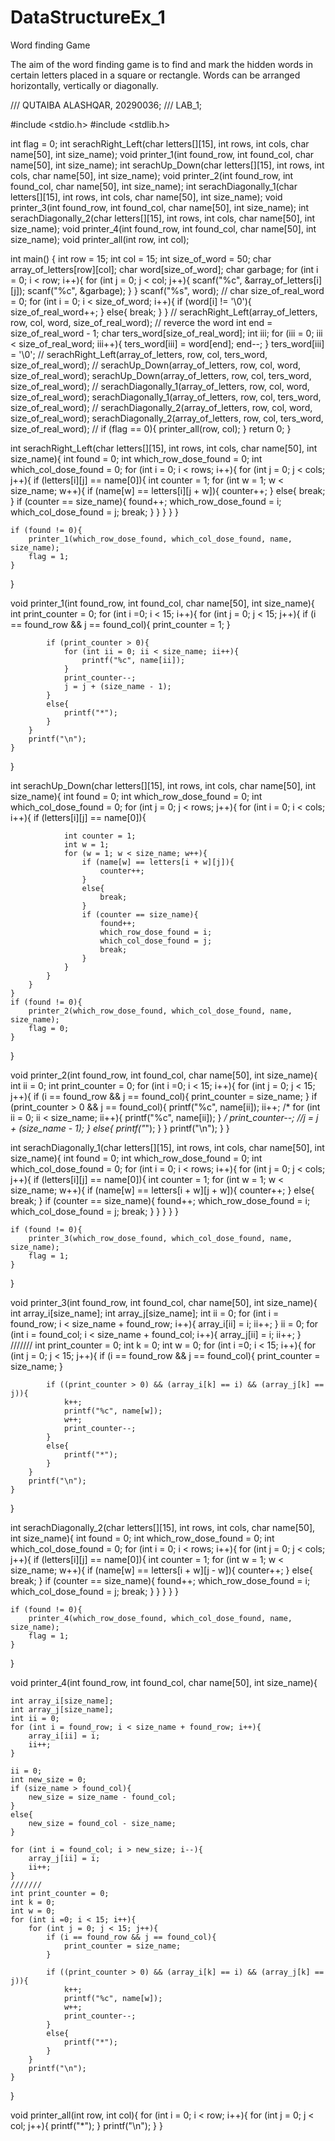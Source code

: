 # DataStructureEx_1
Word finding Game


The aim of the word finding game is to find and mark the hidden words in certain letters placed in a 
square or rectangle. Words can be arranged horizontally, vertically or diagonally.







/// QUTAIBA ALASHQAR, 20290036;
/// LAB_1;

#include <stdio.h>
#include <stdlib.h>

int flag = 0;
int serachRight_Left(char letters[][15], int rows, int cols, char name[50], int size_name);
void printer_1(int found_row, int found_col, char name[50], int size_name);
int serachUp_Down(char letters[][15], int rows, int cols, char name[50], int size_name);
void printer_2(int found_row, int found_col, char name[50], int size_name);
int serachDiagonally_1(char letters[][15], int rows, int cols, char name[50], int size_name);
void printer_3(int found_row, int found_col, char name[50], int size_name);
int serachDiagonally_2(char letters[][15], int rows, int cols, char name[50], int size_name);
void printer_4(int found_row, int found_col, char name[50], int size_name);
void printer_all(int row, int col);

int main()
{
    int row = 15;
    int col = 15;
    int size_of_word = 50;
    char array_of_letters[row][col];
    char word[size_of_word];
    char garbage;
    for (int i = 0; i < row; i++){
        for (int j = 0; j < col; j++){
            scanf("%c", &array_of_letters[i][j]);
            scanf("%c", &garbage);
        }
    }
    scanf("%s", word);
    //
    char size_of_real_word = 0;
    for (int i = 0; i < size_of_word; i++){
        if (word[i] != '\0'){
            size_of_real_word++;
        }
        else{
            break;
        }
    }
    //
    serachRight_Left(array_of_letters, row, col, word, size_of_real_word);
    // reverce the word
    int end = size_of_real_word - 1;
    char ters_word[size_of_real_word];
    int iii;
    for (iii = 0; iii < size_of_real_word; iii++){
      ters_word[iii] = word[end];
      end--;
    }
    ters_word[iii] = '\0';
    //
    serachRight_Left(array_of_letters, row, col, ters_word, size_of_real_word);
    //
    serachUp_Down(array_of_letters, row, col, word, size_of_real_word);
    serachUp_Down(array_of_letters, row, col, ters_word, size_of_real_word);
    //
    serachDiagonally_1(array_of_letters, row, col, word, size_of_real_word);
    serachDiagonally_1(array_of_letters, row, col, ters_word, size_of_real_word);
    //
    serachDiagonally_2(array_of_letters, row, col, word, size_of_real_word);
    serachDiagonally_2(array_of_letters, row, col, ters_word, size_of_real_word);
    //
    if (flag == 0){
        printer_all(row, col);
    }
    return 0;
}

int serachRight_Left(char letters[][15], int rows, int cols, char name[50], int size_name){
    int found = 0;
    int which_row_dose_found = 0;
    int which_col_dose_found = 0;
    for (int i = 0; i < rows; i++){
        for (int j = 0; j < cols; j++){
            if (letters[i][j] == name[0]){
                int counter = 1;
                for (int w = 1; w < size_name; w++){
                    if (name[w] == letters[i][j + w]){
                        counter++;
                    }
                    else{
                        break;
                    }
                    if (counter == size_name){
                        found++;
                        which_row_dose_found = i;
                        which_col_dose_found = j;
                        break;
                    }
                }
            }
        }
    }

    if (found != 0){
        printer_1(which_row_dose_found, which_col_dose_found, name, size_name);
        flag = 1;
    }
}

void printer_1(int found_row, int found_col, char name[50], int size_name){
    int print_counter = 0;
    for (int i =0; i < 15; i++){
        for (int j = 0; j < 15; j++){
            if (i == found_row && j == found_col){
                print_counter = 1;
            }

            if (print_counter > 0){
                for (int ii = 0; ii < size_name; ii++){
                    printf("%c", name[ii]);
                }
                print_counter--;
                j = j + (size_name - 1);
            }
            else{
                printf("*");
            }
        }
        printf("\n");
    }
}

int serachUp_Down(char letters[][15], int rows, int cols, char name[50], int size_name){
    int found = 0;
    int which_row_dose_found = 0;
    int which_col_dose_found = 0;
    for (int j = 0; j < rows; j++){
        for (int i = 0; i < cols; i++){
            if (letters[i][j] == name[0]){

                int counter = 1;
                int w = 1;
                for (w = 1; w < size_name; w++){
                    if (name[w] == letters[i + w][j]){
                        counter++;
                    }
                    else{
                        break;
                    }
                    if (counter == size_name){
                        found++;
                        which_row_dose_found = i;
                        which_col_dose_found = j;
                        break;
                    }
                }
            }
        }
    }
    if (found != 0){
        printer_2(which_row_dose_found, which_col_dose_found, name, size_name);
        flag = 0;
    }
}

void printer_2(int found_row, int found_col, char name[50], int size_name){
    int ii = 0;
    int print_counter = 0;
    for (int i =0; i < 15; i++){
        for (int j = 0; j < 15; j++){
            if (i == found_row && j == found_col){
                print_counter = size_name;
            }
            if (print_counter > 0 && j == found_col){
                printf("%c", name[ii]);
                ii++;
                /*
                for (int ii = 0; ii < size_name; ii++){
                    printf("%c", name[ii]);
                }
                */
                print_counter--;
                //j = j + (size_name - 1);
            }
            else{
                printf("*");
            }
        }
        printf("\n");
    }
}

int serachDiagonally_1(char letters[][15], int rows, int cols, char name[50], int size_name){
    int found = 0;
    int which_row_dose_found = 0;
    int which_col_dose_found = 0;
    for (int i = 0; i < rows; i++){
        for (int j = 0; j < cols; j++){
            if (letters[i][j] == name[0]){
                int counter = 1;
                for (int w = 1; w < size_name; w++){
                    if (name[w] == letters[i + w][j + w]){
                        counter++;
                    }
                    else{
                        break;
                    }
                    if (counter == size_name){
                        found++;
                        which_row_dose_found = i;
                        which_col_dose_found = j;
                        break;
                    }
                }
            }
        }
    }

    if (found != 0){
        printer_3(which_row_dose_found, which_col_dose_found, name, size_name);
        flag = 1;
    }
}

void printer_3(int found_row, int found_col, char name[50], int size_name){
    int array_i[size_name];
    int array_j[size_name];
    int ii = 0;
    for (int i = found_row; i < size_name + found_row; i++){
        array_i[ii] = i;
        ii++;
    }
    ii = 0;
    for (int i = found_col; i < size_name + found_col; i++){
        array_j[ii] = i;
        ii++;
    }
    ///////
    int print_counter = 0;
    int k = 0;
    int w = 0;
    for (int i =0; i < 15; i++){
        for (int j = 0; j < 15; j++){
            if (i == found_row && j == found_col){
                print_counter = size_name;
            }

            if ((print_counter > 0) && (array_i[k] == i) && (array_j[k] == j)){
                k++;
                printf("%c", name[w]);
                w++;
                print_counter--;
            }
            else{
                printf("*");
            }
        }
        printf("\n");
    }
}

int serachDiagonally_2(char letters[][15], int rows, int cols, char name[50], int size_name){
    int found = 0;
    int which_row_dose_found = 0;
    int which_col_dose_found = 0;
    for (int i = 0; i < rows; i++){
        for (int j = 0; j < cols; j++){
            if (letters[i][j] == name[0]){
                int counter = 1;
                for (int w = 1; w < size_name; w++){
                    if (name[w] == letters[i + w][j - w]){
                        counter++;
                    }
                    else{
                        break;
                    }
                    if (counter == size_name){
                        found++;
                        which_row_dose_found = i;
                        which_col_dose_found = j;
                        break;
                    }
                }
            }
        }
    }

    if (found != 0){
        printer_4(which_row_dose_found, which_col_dose_found, name, size_name);
        flag = 1;
    }
}

void printer_4(int found_row, int found_col, char name[50], int size_name){

    int array_i[size_name];
    int array_j[size_name];
    int ii = 0;
    for (int i = found_row; i < size_name + found_row; i++){
        array_i[ii] = i;
        ii++;
    }

    ii = 0;
    int new_size = 0;
    if (size_name > found_col){
        new_size = size_name - found_col;
    }
    else{
        new_size = found_col - size_name;
    }

    for (int i = found_col; i > new_size; i--){
        array_j[ii] = i;
        ii++;
    }
    ///////
    int print_counter = 0;
    int k = 0;
    int w = 0;
    for (int i =0; i < 15; i++){
        for (int j = 0; j < 15; j++){
            if (i == found_row && j == found_col){
                print_counter = size_name;
            }

            if ((print_counter > 0) && (array_i[k] == i) && (array_j[k] == j)){
                k++;
                printf("%c", name[w]);
                w++;
                print_counter--;
            }
            else{
                printf("*");
            }
        }
        printf("\n");
    }
}

void printer_all(int row, int col){
    for (int i = 0; i < row; i++){
        for (int j = 0; j < col; j++){
            printf("*");
        }
        printf("\n");
    }
}
